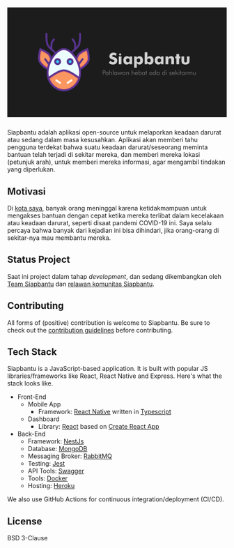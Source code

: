 # [![Siapbantu](assets/SiapbantuLogo.png)](https://siapbantu.com)

Siapbantu adalah aplikasi open-source untuk melaporkan keadaan darurat atau sedang dalam masa kesusahkan. Aplikasi akan memberi tahu pengguna terdekat bahwa suatu keadaan darurat/seseorang meminta bantuan telah terjadi di sekitar mereka, dan memberi mereka lokasi (petunjuk arah), untuk memberi mereka informasi, agar mengambil tindakan yang diperlukan.

## Motivasi

Di [kota saya](https://en.wikipedia.org/wiki/Pekanbaru), banyak orang meninggal karena ketidakmampuan untuk mengakses bantuan dengan cepat ketika mereka terlibat dalam kecelakaan atau keadaan darurat, seperti disaat pandemi COVID-19 ini. Saya selalu percaya bahwa banyak dari kejadian ini bisa dihindari, jika orang-orang di sekitar-nya mau membantu mereka.

## Status Project

Saat ini project dalam tahap _development_, dan sedang dikembangkan oleh [Team Siapbantu](https://github.com/siapbantu) dan [relawan komunitas Siapbantu](https://s.id/siapbantu).

## Contributing

All forms of (positive) contribution is welcome to Siapbantu. Be sure to check out the [contribution guidelines](.github/CONTRIBUTING.md) before contributing.

## Tech Stack

Siapbantu is a JavaScript-based application. It is built with popular JS libraries/frameworks like React, React Native and Express. Here's what the stack looks like.

- Front-End
  - Mobile App
    - Framework: [React Native](https://facebook.github.io/react-native) written in [Typescript](https://www.typescriptlang.org)
  - Dashboard
    - Library: [React](https://facebook.github.io/react) based on [Create React App](https://facebook.github.io/create-react-app)
- Back-End
  - Framework: [NestJs](https://nestjs.com)
  - Database: [MongoDB](https://mongodb.com)
  - Messaging Broker: [RabbitMQ](https://www.rabbitmq.com)
  - Testing: [Jest](https://jestjs.io)
  - API Tools: [Swagger](https://swagger.io)
  - Tools: [Docker](https://www.docker.com)
  - Hosting: [Heroku](https://heroku.com)

We also use GitHub Actions for continuous integration/deployment (CI/CD).

## License

BSD 3-Clause
